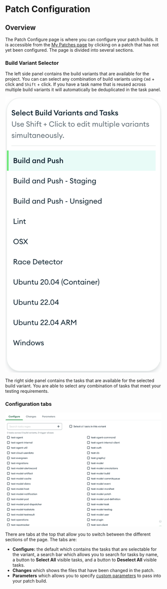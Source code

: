 # Patch Configuration

## Overview

The Patch Configure page is where you can configure your patch builds. It is accessible from the [My Patches page](My-Patches) by clicking on a patch that has not yet been configured. The page is divided into several sections.

### Build Variant Selector

The left side panel contains the build variants that are available for the project. You can can select any combination of build variants using `Cmd` + click and `Shift` + click. If you have a task name that is reused across multiple build variants it will automatically be deduplicated in the task panel.

![Build Variant Selector](../images/build_variant_selector.png)

The right side panel contains the tasks that are available for the selected build variant. You are able to select any combination of tasks that meet your testing requirements.

### Configuration tabs

![Task Selector](../images/task_selector.png)

There are tabs at the top that allow you to switch between the different sections of the page. The tabs are:

- **Configure:** the default which contains the tasks that are selectable for the variant, a search bar which allows you to search for tasks by name, a button to **Select All** visible tasks, and a button to **Deselect All** visible tasks.
- **Changes** which shows the files that have been changed in the patch.
- **Parameters** which allows you to specify [custom parameters](../Project-Configuration/Parameterized-Builds) to pass into your patch build.
